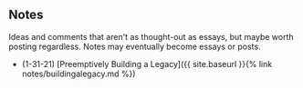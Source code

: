 ## Notes

Ideas and comments that aren't as thought-out as essays, but maybe worth posting regardless. Notes may eventually become essays or posts.

- (1-31-21) [Preemptively Building a Legacy]({{ site.baseurl }}{% link notes/buildingalegacy.md %})
